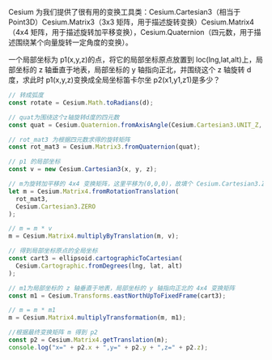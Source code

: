 Cesium 为我们提供了很有用的变换工具类：Cesium.Cartesian3（相当于 Point3D）Cesium.Matrix3（3x3 矩阵，用于描述旋转变换）Cesium.Matrix4（4x4 矩阵，用于描述旋转加平移变换），Cesium.Quaternion（四元数，用于描述围绕某个向量旋转一定角度的变换）。

一个局部坐标为 p1(x,y,z)的点，将它的局部坐标原点放置到 loc(lng,lat,alt)上，局部坐标的 z 轴垂直于地表，局部坐标的 y 轴指向正北，并围绕这个 z 轴旋转 d 度，求此时 p1(x,y,z)变换成全局坐标笛卡尔坐 p2(x1,y1,z1)是多少？

```js
// 转成弧度
const rotate = Cesium.Math.toRadians(d);

// quat为围绕这个z轴旋转d度的四元数
const quat = Cesium.Quaternion.fromAxisAngle(Cesium.Cartesian3.UNIT_Z, rotate);

// rot_mat3 为根据四元数求得的旋转矩阵
const rot_mat3 = Cesium.Matrix3.fromQuaternion(quat);

// p1 的局部坐标
const v = new Cesium.Cartesian3(x, y, z);

// m为旋转加平移的 4x4 变换矩阵，这里平移为(0,0,0)，故填个 Cesium.Cartesian3.ZERO
let m = Cesium.Matrix4.fromRotationTranslation(
  rot_mat3,
  Cesium.Cartesian3.ZERO
);

// m = m * v
m = Cesium.Matrix4.multiplyByTranslation(m, v);

// 得到局部坐标原点的全局坐标
const cart3 = ellipsoid.cartographicToCartesian(
  Cesium.Cartographic.fromDegrees(lng, lat, alt)
);

// m1为局部坐标的 z 轴垂直于地表，局部坐标的 y 轴指向正北的 4x4 变换矩阵
const m1 = Cesium.Transforms.eastNorthUpToFixedFrame(cart3);

// m = m * m1
m = Cesium.Matrix4.multiplyTransformation(m, m1);

//根据最终变换矩阵 m 得到 p2
const p2 = Cesium.Matrix4.getTranslation(m);
console.log("x=" + p2.x + ",y=" + p2.y + ",z=" + p2.z);
```
